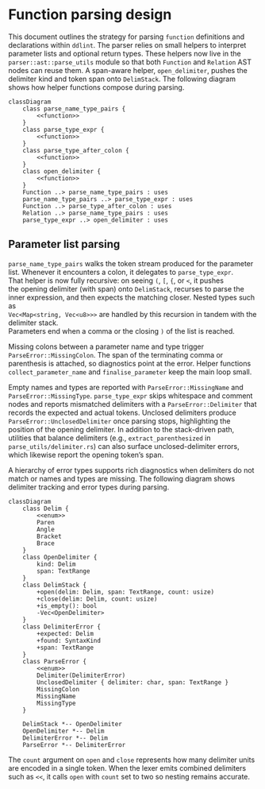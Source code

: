 # Function parsing design

This document outlines the strategy for parsing `function` definitions and
declarations within `ddlint`. The parser relies on small helpers to interpret
parameter lists and optional return types. These helpers now live in the
`parser::ast::parse_utils` module so that both `Function` and `Relation` AST
nodes can reuse them. A span-aware helper, `open_delimiter`, pushes the
delimiter kind and token span onto `DelimStack`. The following diagram shows
how helper functions compose during parsing.

```mermaid
classDiagram
    class parse_name_type_pairs {
        <<function>>
    }
    class parse_type_expr {
        <<function>>
    }
    class parse_type_after_colon {
        <<function>>
    }
    class open_delimiter {
        <<function>>
    }
    Function ..> parse_name_type_pairs : uses
    parse_name_type_pairs ..> parse_type_expr : uses
    Function ..> parse_type_after_colon : uses
    Relation ..> parse_name_type_pairs : uses
    parse_type_expr ..> open_delimiter : uses
```

## Parameter list parsing

`parse_name_type_pairs` walks the token stream produced for the parameter list.
Whenever it encounters a colon, it delegates to `parse_type_expr`.\
That helper is now fully recursive: on seeing `(`, `[`, `{`, or `<`, it pushes\
the opening delimiter (with span) onto `DelimStack`, recurses to parse the\
inner expression, and then expects the matching closer. Nested types such as\
`Vec<Map<string, Vec<u8>>>` are handled by this recursion in tandem with the\
delimiter stack.\
Parameters end when a comma or the closing `)` of the list is reached.

Missing colons between a parameter name and type trigger
`ParseError::MissingColon`. The span of the terminating comma or parenthesis is
attached, so diagnostics point at the error. Helper functions
`collect_parameter_name` and `finalise_parameter` keep the main loop small.

Empty names and types are reported with `ParseError::MissingName` and
`ParseError::MissingType`. `parse_type_expr` skips whitespace and comment nodes
and reports mismatched delimiters with a `ParseError::Delimiter` that records
the expected and actual tokens. Unclosed delimiters produce
`ParseError::UnclosedDelimiter` once parsing stops, highlighting the position
of the opening delimiter. In addition to the stack-driven path, utilities that
balance delimiters (e.g., `extract_parenthesized` in
`parse_utils/delimiter.rs`) can also surface unclosed-delimiter errors, which
likewise report the opening token’s span.

A hierarchy of error types supports rich diagnostics when delimiters do not
match or names and types are missing. The following diagram shows delimiter
tracking and error types during parsing.

```mermaid
classDiagram
    class Delim {
        <<enum>>
        Paren
        Angle
        Bracket
        Brace
    }
    class OpenDelimiter {
        kind: Delim
        span: TextRange
    }
    class DelimStack {
        +open(delim: Delim, span: TextRange, count: usize)
        +close(delim: Delim, count: usize)
        +is_empty(): bool
        -Vec<OpenDelimiter>
    }
    class DelimiterError {
        +expected: Delim
        +found: SyntaxKind
        +span: TextRange
    }
    class ParseError {
        <<enum>>
        Delimiter(DelimiterError)
        UnclosedDelimiter { delimiter: char, span: TextRange }
        MissingColon
        MissingName
        MissingType
    }

    DelimStack *-- OpenDelimiter
    OpenDelimiter *-- Delim
    DelimiterError *-- Delim
    ParseError *-- DelimiterError
```

The `count` argument on `open` and `close` represents how many delimiter units
are encoded in a single token. When the lexer emits combined delimiters such as
`<<`, it calls `open` with `count` set to two so nesting remains accurate.
